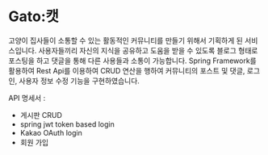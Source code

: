 # Gato:캣 
고양이 집사들이 소통할 수 있는 활동적인 커뮤니티를 만들기 위해서 기획하게 된 서비스입니다. 
사용자들끼리 자신의 지식을 공유하고 도움을 받을 수 있도록 블로그 형태로 포스팅을 하고 댓글을 통해 다른 사용들과 소통이 가능합니다. 
Spring Framework를 활용하여 Rest Api를 이용하여 CRUD 연산을 행하여 커뮤니티의 포스트 및 댓글, 로그인, 사용자 정보 수정 기능을 구현하였습니다.

API 명세서 : 
 - 게시판 CRUD
 - spring jwt token based login
 - Kakao OAuth login 
 - 회원 가입 
